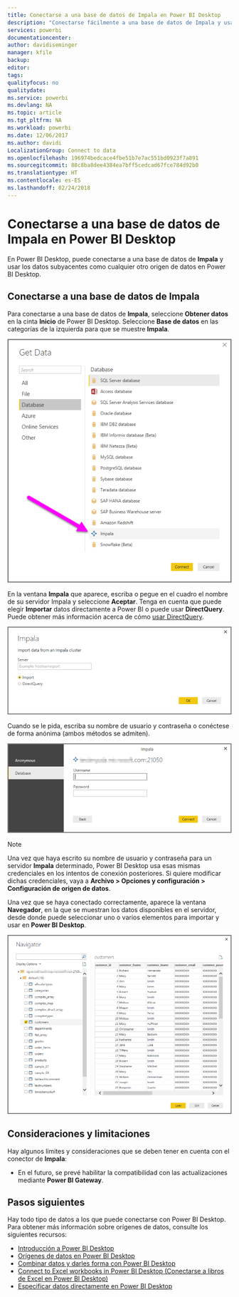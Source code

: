 ```yaml
---
title: Conectarse a una base de datos de Impala en Power BI Desktop
description: "Conectarse fácilmente a una base de datos de Impala y usarla en Power BI Desktop"
services: powerbi
documentationcenter: 
author: davidiseminger
manager: kfile
backup: 
editor: 
tags: 
qualityfocus: no
qualitydate: 
ms.service: powerbi
ms.devlang: NA
ms.topic: article
ms.tgt_pltfrm: NA
ms.workload: powerbi
ms.date: 12/06/2017
ms.author: davidi
LocalizationGroup: Connect to data
ms.openlocfilehash: 196974bedcace4fbe51b7e7ac551bd0923f7a891
ms.sourcegitcommit: 88c8ba8dee4384ea7bff5cedcad67fce784d92b0
ms.translationtype: HT
ms.contentlocale: es-ES
ms.lasthandoff: 02/24/2018
---
```

# <a name="connect-to-an-impala-database-in-power-bi-desktop"></a>Conectarse a una base de datos de Impala en Power BI Desktop
En Power BI Desktop, puede conectarse a una base de datos de **Impala** y usar los datos subyacentes como cualquier otro origen de datos en Power BI Desktop.

## <a name="connect-to-an-impala-database"></a>Conectarse a una base de datos de Impala
Para conectarse a una base de datos de **Impala**, seleccione **Obtener datos** en la cinta **Inicio** de Power BI Desktop. Seleccione **Base de datos** en las categorías de la izquierda para que se muestre **Impala**.

![](media/desktop-connect-impala/connect_impala_2.png)

En la ventana **Impala** que aparece, escriba o pegue en el cuadro el nombre de su servidor Impala y seleccione **Aceptar**. Tenga en cuenta que puede elegir **Importar** datos directamente a Power BI o puede usar **DirectQuery**. Puede obtener más información acerca de cómo [usar DirectQuery](desktop-use-directquery.md).

![](media/desktop-connect-impala/connect_impala_3a.png)

Cuando se le pida, escriba su nombre de usuario y contraseña o conéctese de forma anónima (ambos métodos se admiten).

![](media/desktop-connect-impala/connect_impala_4.png)

> [!NOTE]
> Una vez que haya escrito su nombre de usuario y contraseña para un servidor **Impala** determinado, Power BI Desktop usa esas mismas credenciales en los intentos de conexión posteriores. Si quiere modificar dichas credenciales, vaya a **Archivo > Opciones y configuración > Configuración de origen de datos**.
> 
> 

Una vez que se haya conectado correctamente, aparece la ventana **Navegador**, en la que se muestran los datos disponibles en el servidor, desde donde puede seleccionar uno o varios elementos para importar y usar en **Power BI Desktop**.

![](media/desktop-connect-impala/connect_impala_5.png)

## <a name="considerations-and-limitations"></a>Consideraciones y limitaciones
Hay algunos límites y consideraciones que se deben tener en cuenta con el conector de **Impala**:

* En el futuro, se prevé habilitar la compatibilidad con las actualizaciones mediante **Power BI Gateway**.

## <a name="next-steps"></a>Pasos siguientes
Hay todo tipo de datos a los que puede conectarse con Power BI Desktop. Para obtener más información sobre orígenes de datos, consulte los siguientes recursos:

* [Introducción a Power BI Desktop](desktop-getting-started.md)
* [Orígenes de datos en Power BI Desktop](desktop-data-sources.md)
* [Combinar datos y darles forma con Power BI Desktop](desktop-shape-and-combine-data.md)
* [Connect to Excel workbooks in Power BI Desktop (Conectarse a libros de Excel en Power BI Desktop)](desktop-connect-excel.md)   
* [Especificar datos directamente en Power BI Desktop](desktop-enter-data-directly-into-desktop.md)   

